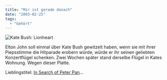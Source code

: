 ```yaml
---
title: "Mir ist gerade danach"
date: "2003-02-25"
tags:
  - "Gehört"
---
```


![Kate Bush: Lionheart](/img/couchblog/lionheart.jpg)

Elton John soll einmal über Kate Bush gewitzelt haben, wenn sie mit ihrer Piepsstimme die Hitparade erobern würde, würde er ihr seinen geliebten Konzertflügel schenken. Zwei Wochen später stand derselbe Flügel in Kates Wohnung. Wegen dieser Platte.

Lieblingstitel: [In Search of Peter Pan](http://www.purelyrics.com/index.php?lyrics=csulnerr "lyrics")…
